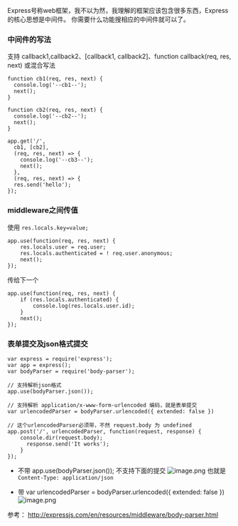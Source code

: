 Express号称web框架，我不以为然，我理解的框架应该包含很多东西，Express的核心思想是中间件。
你需要什么功能搜相应的中间件就可以了。

### 中间件的写法
支持 callback1,callback2、[callback1, callback2]、function callback(req, res, next) 或混合写法
```
function cb1(req, res, next) {
  console.log('--cb1--');
  next();
}

function cb2(req, res, next) {
  console.log('--cb2--');
  next();
}

app.get('/',
  cb1, [cb2],
  (req, res, next) => {
    console.log('--cb3--');
    next();
  },
  (req, res, next) => {
  res.send('hello');
});
```
### middleware之间传值
使用 `res.locals.key=value;`
```
app.use(function(req, res, next) {
    res.locals.user = req.user;  
    res.locals.authenticated = ! req.user.anonymous;
    next();
});
```
传给下一个
```
app.use(function(req, res, next) {
    if (res.locals.authenticated) {
        console.log(res.locals.user.id);
    }
    next();
});
```

### 表单提交及json格式提交
```
var express = require('express');
var app = express();
var bodyParser = require('body-parser');

// 支持解析json格式
app.use(bodyParser.json());

// 支持解析 application/x-www-form-urlencoded 编码，就是表单提交
var urlencodedParser = bodyParser.urlencoded({ extended: false })

// 这个urlencodedParser必须带，不然 request.body 为 undefined
app.post('/', urlencodedParser, function(request, response) {
    console.dir(request.body);
      response.send('It works');
    }
});
```
* 不带 app.use(bodyParser.json()); 不支持下面的提交
![image.png](https://hexo-blog.pek3b.qingstor.com/upload_images/71414-96e45d1ac26a9649.png?imageMogr2/auto-orient/strip%7CimageView2/2/w/1240)
也就是
`Content-Type: application/json`

* 带 var urlencodedParser = bodyParser.urlencoded({ extended: false })
![image.png](https://hexo-blog.pek3b.qingstor.com/upload_images/71414-e26b7c5f791141fa.png?imageMogr2/auto-orient/strip%7CimageView2/2/w/1240)



参考：
http://expressjs.com/en/resources/middleware/body-parser.html
